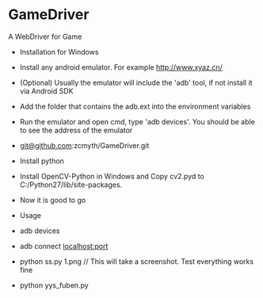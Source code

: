 # GameDriver
A WebDriver for Game

* Installation for Windows
 * Install any android emulator. For example http://www.xyaz.cn/
  * (Optional) Usually the emulator will include the 'adb' tool, if not install it via Android SDK
  * Add the folder that contains the adb.ext into the environment variables
  * Run the emulator and open cmd, type 'adb devices'. You should be able to see the address of the emulator
 * git@github.com:zcmyth/GameDriver.git
 * Install python
 * Install OpenCV-Python in Windows and Copy cv2.pyd to C:/Python27/lib/site-packages.
 * Now it is good to go

* Usage
 * adb devices
 * adb connect <localhost:port>
 * python ss.py 1.png // This will take a screenshot. Test everything works fine
 * python yys_fuben.py



